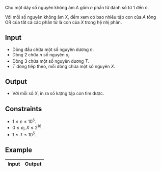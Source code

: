 Cho một dãy số nguyên không âm $A$ gồm $n$ phần tử đánh số từ $1$ đến $n$.

Với mỗi số nguyên không âm $X$, đếm xem có bao nhiêu tập con của $A$ tổng OR của tất cả các phần tử là con của $X$ trong hệ nhị phân.

## Input

- Dòng đầu chứa một số nguyên dương $n$.
- Dòng 2 chứa $n$ số nguyên $a_i$.
- Dòng 3 chứa một số nguyên dương $T$.
- $T$ dòng tiếp theo, mỗi dòng chứa một số nguyên $X$.

## Output

- Với mỗi số $X$, in ra số lượng tập con tìm được.

## Constraints

- $1\le n\le 10^5$.
- $0\le a_i, X\le 2^{16}$.
- $1\le T\le 10^5$.

## Example

|Input|Output|
|-|-|
